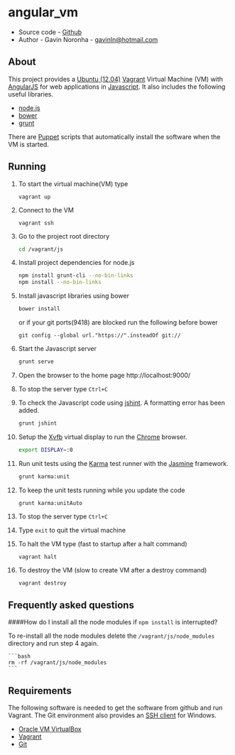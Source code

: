 angular_vm
==========

* Source code - [Github][1]
* Author - Gavin Noronha - <gavinln@hotmail.com>

[1]: https://github.com/gavinln/angular_vm.git

About
-----

This project provides a [Ubuntu (12.04)][2] [Vagrant][3] Virtual Machine (VM) with [AngularJS][4] for web applications in [Javascript][5]. It also includes the following useful libraries.

[2]: http://releases.ubuntu.com/precise/
[3]: http://www.vagrantup.com/
[4]: http://angularjs.org/
[5]: https://developer.mozilla.org/en-US/docs/Web/JavaScript

* [node.js][6]
* [bower][7]
* [grunt][8]


There are [Puppet][9] scripts that automatically install the software when the VM is started.

[6]: http://nodejs.org/
[7]: http://bower.io/
[8]: http://gruntjs.com/
[9]: http://puppetlabs.com/

Running
-------

1. To start the virtual machine(VM) type

    ```
    vagrant up
    ```

2. Connect to the VM

    ```
    vagrant ssh
    ```

3. Go to the project root directory

    ```bash
    cd /vagrant/js
    ```

4. Install project dependencies for node.js

    ```bash
    npm install grunt-cli --no-bin-links
    npm install --no-bin-links
    ```

5. Install javascript libraries using bower


    ```bash
    bower install
    ```

    or if your git ports(9418) are blocked run the following before bower

    ```
    git config --global url."https://".insteadOf git://
    ```

6. Start the Javascript server

    ```bash
    grunt serve
    ```

7. Open the browser to the home page
http://localhost:9000/

8. To stop the server type `Ctrl+C`

9. To check the Javascript code using [jshint][10]. A formatting error has been added.

    ```bash
    grunt jshint
    ```

10. Setup the [Xvfb][11] virtual display to run the [Chrome][12] browser.

    ```bash
    export DISPLAY=:0
    ```

11. Run unit tests using the [Karma][13] test runner with the [Jasmine][14] framework.

    ```bash
    grunt karma:unit
    ```

12. To keep the unit tests running while you update the code
    ```bash
    grunt karma:unitAuto
    ```

13. To stop the server type `Ctrl+C`

14. Type `exit` to quit the virtual machine

15. To halt the VM type (fast to startup after a halt command)

    ```
    vagrant halt
    ```

16. To destroy the VM (slow to create VM after a destroy command)

    ```
    vagrant destroy
    ```

[10]: http://www.jshint.com/
[11]: http://en.wikipedia.org/wiki/Xvfb
[12]: https://www.google.com/intl/en/chrome/browser/
[13]: http://karma-runner.github.io/
[14]: http://jasmine.github.io/2.0/introduction.html

Frequently asked questions
--------------------------

####How do I install all the node modules if `npm install` is interrupted?

To re-install all the node modules delete the `/vagrant/js/node_modules`
directory and run step 4 again.

    ```bash
    rm -rf /vagrant/js/node_modules
    ```

Requirements
------------

The following software is needed to get the software from github and run
Vagrant. The Git environment also provides an [SSH  client][15] for Windows.

* [Oracle VM VirtualBox][16]
* [Vagrant][17]
* [Git][18]

[15]: http://en.wikipedia.org/wiki/Secure_Shell
[16]: https://www.virtualbox.org/
[17]: http://vagrantup.com/
[18]: http://git-scm.com/

